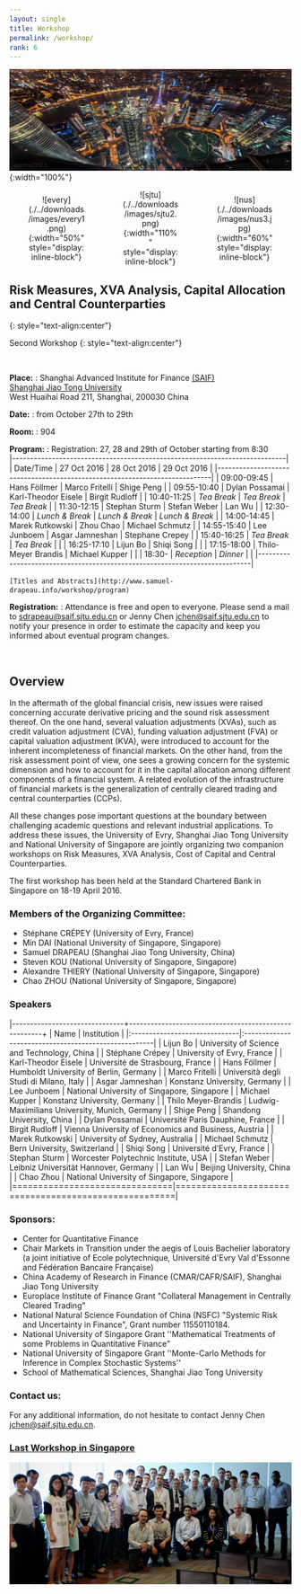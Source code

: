 ```yaml
---
layout: single
title: Workshop
permalink: /workshop/
rank: 6
---
```

<style>
.flex-container {
  padding: 0;
  margin: 0;
  list-style: none;
  
  display: -webkit-box;
  display: -moz-box;
  display: -ms-flexbox;
  display: -webkit-flex;
  display: flex;
  
  -webkit-flex-flow: row wrap;
  justify-content: space-around;
  align-items: center;
}
.flex-item {
  padding: 0px;
  width: 20%;
  margin-top: 0px;
  
  text-align: center;
}
</style>

![header](./../downloads/images/background.jpg){:width="100%"}

<ul class="flex-container" markdown="1">
  <li class="flex-item" markdown="1">
  ![every](./../downloads/images/every1.png){:width="50%" style="display: inline-block"}
  </li>
 <li class="flex-item" markdown="1">
  ![sjtu](./../downloads/images/sjtu2.png){:width="110%" style="display: inline-block"}
  </li>
  <li class="flex-item" markdown="1">
  ![nus](./../downloads/images/nus3.jpg){:width="60%" style="display: inline-block"}
  </li>
</ul>



## Risk Measures, XVA Analysis, Capital Allocation and Central Counterparties
{: style="text-align:center"}

Second Workshop
{: style="text-align:center"}

<br>
  
**Place:** 
:   Shanghai Advanced Institute for Finance [(SAIF)](http://http://saif.sjtu.edu.cn/en)    
    [Shanghai Jiao Tong University](http://www.sjtu.edu.cn/)  
    West Huaihai Road 211, Shanghai, 200030 China

**Date:**
:   from October 27th to 29th

**Room:**
:   904

**Program:**
:   Registration: 27, 28 and 29th of October starting from 8:30   
    |----------------------------------------------------------------------------|
    | Date/Time   | 27 Oct 2016         | 28 Oct 2016          | 29 Oct 2016     |
    |----------------------------------------------------------------------------|
    | 09:00-09:45 | Hans F&ouml;llmer   | Marco Fritelli       | Shige Peng      |
    | 09:55-10:40 | Dylan Possamai      | Karl-Theodor Eisele  | Birgit Rudloff  |
    | 10:40-11:25 | *Tea Break*         | *Tea Break*          | *Tea Break*     |
    | 11:30-12:15 | Stephan Sturm       | Stefan Weber         | Lan Wu          |
    | 12:30-14:00 | *Lunch & Break*     | *Lunch & Break*      | *Lunch & Break* |
    | 14:00-14:45 | Marek Rutkowski     | Zhou Chao            | Michael Schmutz |
    | 14:55-15:40 | Lee Junboem         | Asgar Jamneshan      | Stephane Crepey |
    | 15:40-16:25 | *Tea Break*         | *Tea Break*          |                 |
    | 16:25-17:10 | Lijun Bo            | Shiqi Song           |                 |
    | 17:15-18:00 | Thilo-Meyer Brandis | Michael Kupper       |                 |
    | 18:30-      | *Reception*         | *Dinner*             |                 |
    |----------------------------------------------------------------------------|

    [Titles and Abstracts](http://www.samuel-drapeau.info/workshop/program)


**Registration:**
:   Attendance is free and open to everyone. Please send a mail to <sdrapeau@saif.sjtu.edu.cn> or Jenny Chen <jchen@saif.sjtu.edu.cn> to notify your presence in order to estimate the capacity and keep you informed about eventual program changes.

<br>

## Overview

In the aftermath of the global financial crisis, new issues were raised concerning accurate derivative pricing and the sound risk assessment thereof. On the one hand, several valuation adjustments (XVAs), such as credit valuation adjustment (CVA), funding valuation adjustment (FVA) or capital valuation adjustment (KVA), were introduced to account for the inherent incompleteness of financial markets. On the other hand, from the risk assessment point of view, one sees a growing concern for the systemic dimension and how to account for it in the capital allocation among different components of a financial system. A related evolution of the infrastructure of financial markets is the generalization of centrally cleared trading and central counterparties (CCPs).

All these changes pose important questions at the boundary between challenging academic questions and relevant industrial applications. To address these issues, the University of Evry, Shanghai Jiao Tong University and National University of Singapore are jointly organizing two companion workshops on Risk Measures, XVA Analysis, Cost of Capital and Central Counterparties.

The first workshop has been held at the Standard Chartered Bank in Singapore on 18-19 April 2016.  



### Members of the Organizing Committee:

* Stéphane CRÉPEY (University of Evry, France)
* Min DAI (National University of Singapore, Singapore)
* Samuel DRAPEAU (Shanghai  Jiao Tong University, China)
* Steven KOU (National University of Singapore, Singapore)
* Alexandre THIERY (National University of Singapore, Singapore)
* Chao ZHOU (National University of Singapore, Singapore)

### Speakers

|-------------------------------+------------------------------------------------------+
| Name                          | Institution                                          |
|:------------------------------|:-----------------------------------------------------|
| Lijun Bo                      | University of Science and Technology, China          |
| St&eacute;phane Cr&eacute;pey | University of Evry, France                           |
| Karl-Theodor Eisele          | Université de Strasbourg, France                     |
| Hans Föllmer                  | Humboldt University of Berlin, Germany               |
| Marco Fritelli                | Università degli Studi di Milano, Italy              |
| Asgar Jamneshan               | Konstanz University, Germany                         |
| Lee Junboem                   | National University of Singapore, Singapore          |
| Michael Kupper                | Konstanz University, Germany                         |
| Thilo Meyer-Brandis           | Ludwig-Maximilians University, Munich, Germany       |
| Shige Peng                    | Shandong University, China                           |
| Dylan Possamai                | Université Paris Dauphine, France                    |
| Birgit Rudloff                | Vienna University of Economics and Business, Austria |
| Marek Rutkowski               | University of Sydney, Australia                      |
| Michael Schmutz               | Bern University, Switzerland                         |
| Shiqi Song                    | Université d’Evry, France                            |
| Stephan Sturm                 | Worcester Polytechnic Institute, USA                 |
| Stefan Weber                  | Leibniz Universität Hannover, Germany                |
| Lan Wu                        | Beijing University, China                            |
| Chao Zhou                     | National University of Singapore, Singapore          |
|===============================|======================================================|

### Sponsors:

* Center for Quantitative Finance
* Chair Markets in Transition under the aegis of Louis Bachelier laboratory (a joint initiative of Ecole polytechnique, Université d'Evry Val d'Essonne and Fédération Bancaire Française)
* China Academy of Research in Finance (CMAR/CAFR/SAIF), Shanghai Jiao Tong University
* Europlace Institute of Finance Grant "Collateral Management in Centrally Cleared Trading"
* National Natural Science Foundation of China (NSFC) "Systemic Risk and Uncertainty in Finance", Grant number 11550110184.
* National University of Singapore Grant ''Mathematical Treatments of some Problems in Quantitative Finance"
* National University of Singapore Grant ''Monte-Carlo Methods for Inference in Complex Stochastic Systems''
* School of Mathematical Sciences, Shanghai Jiao Tong University

### Contact us:

For any additional information, do not hesitate to contact Jenny Chen <jchen@saif.sjtu.edu.cn>.


### [Last Workshop in Singapore](http://cqf.nus.edu.sg/NUS_SJTU_Evry_Workshop/Overview.html)

![Workshop Singapore](./../downloads/images/sgworkshop1.jpeg)


